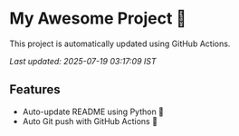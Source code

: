 # My Awesome Project 🚀

This project is automatically updated using GitHub Actions.

_Last updated: 2025-07-19 03:17:09 IST_

## Features
- Auto-update README using Python 🐍
- Auto Git push with GitHub Actions 🤖
